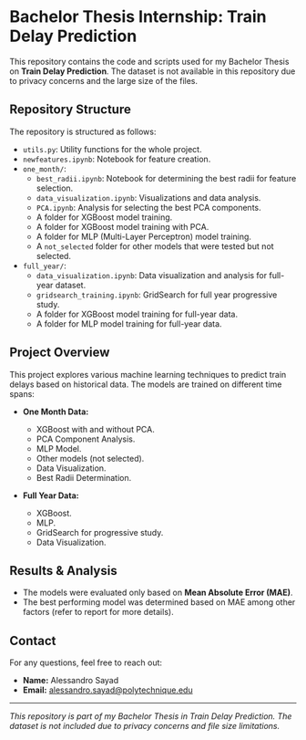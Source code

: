 # Bachelor Thesis Internship: Train Delay Prediction

This repository contains the code and scripts used for my Bachelor Thesis on **Train Delay Prediction**. The dataset is not available in this repository due to privacy concerns and the large size of the files.

## Repository Structure

The repository is structured as follows:

- `utils.py`: Utility functions for the whole project.
- `newfeatures.ipynb`: Notebook for feature creation.
- `one_month/`:
  - `best_radii.ipynb`: Notebook for determining the best radii for feature selection.
  - `data_visualization.ipynb`: Visualizations and data analysis.
  - `PCA.ipynb`: Analysis for selecting the best PCA components.
  - A folder for XGBoost model training.
  - A folder for XGBoost model training with PCA.
  - A folder for MLP (Multi-Layer Perceptron) model training.
  - A `not_selected` folder for other models that were tested but not selected.
- `full_year/`:
  - `data_visualization.ipynb`: Data visualization and analysis for full-year dataset.
  - `gridsearch_training.ipynb`: GridSearch for full year progressive study.
  - A folder for XGBoost model training for full-year data.
  - A folder for MLP model training for full-year data.

## Project Overview

This project explores various machine learning techniques to predict train delays based on historical data. The models are trained on different time spans:

- **One Month Data:**
  - XGBoost with and without PCA.
  - PCA Component Analysis.
  - MLP Model.
  - Other models (not selected).
  - Data Visualization.
  - Best Radii Determination.

- **Full Year Data:**
  - XGBoost.
  - MLP.
  - GridSearch for progressive study.
  - Data Visualization.

## Results & Analysis

- The models were evaluated only based on **Mean Absolute Error (MAE)**.
- The best performing model was determined based on MAE among other factors (refer to report for more details).

## Contact
For any questions, feel free to reach out:

- **Name:** Alessandro Sayad
- **Email:** alessandro.sayad@polytechnique.edu

---

*This repository is part of my Bachelor Thesis in Train Delay Prediction. The dataset is not included due to privacy concerns and file size limitations.*

